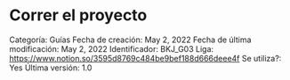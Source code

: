 # Correr el proyecto

Categoría: Guías
Fecha de creación: May 2, 2022
Fecha de última modificación: May 2, 2022
Identificador: BKJ_G03
Liga: https://www.notion.so/3595d8769c484be9bef188d666deee4f
Se utiliza?: Yes
Última versión: 1.0